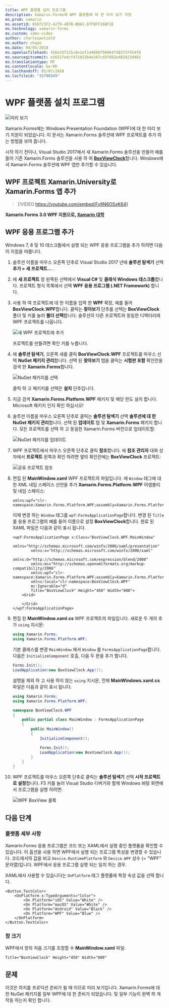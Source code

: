 ```yaml
---
title: WPF 플랫폼 설치 프로그램
description: Xamarin.Forms에 WPF 플랫폼에 대 한 미리 보기 지원
ms.prod: xamarin
ms.assetid: 650723F2-4279-4B7B-B0A1-D7F8FF26BF1E
ms.technology: xamarin-forms
ms.custom: xamu-video
author: charlespetzold
ms.author: chape
ms.date: 04/05/2018
ms.openlocfilehash: 416e33f131c6e1ef144608f98964fd8372f454f8
ms.sourcegitcommit: e16517edcf471b53b4e347cd3fd82e485923d482
ms.translationtype: MT
ms.contentlocale: ko-KR
ms.lasthandoff: 05/07/2018
ms.locfileid: "33799349"
---
```

# <a name="wpf-platform-setup"></a>WPF 플랫폼 설치 프로그램

![미리 보기](~/media/shared/preview.png)

Xamarin.Forms에는 Windows Presentation Foundation (WPF)에 대 한 미리 보기 지원이 되었습니다. 이 문서는 Xamarin.Forms 솔루션에 WPF 프로젝트를 추가 하는 방법을 보여 줍니다.

시작 하기 전이나, Visual Studio 2017에서 새 Xamarin.Forms 솔루션을 만들어 예를 들어 기존 Xamarin.Forms 솔루션을 사용 하 여 [ **BoxViewClock**](https://developer.xamarin.com/samples/xamarin-forms/BoxView/BoxViewClock/)합니다. Windows에서 Xamarin.Forms 솔루션에 WPF 앱만 추가할 수 있습니다.

## <a name="add-a-wpf-project-to-a-xamarinforms-app-with-xamarinuniversity"></a>WPF 프로젝트 Xamarin.University로 Xamarin.Forms 앱 추가

> [!VIDEO https://youtube.com/embed/Fy9N6OSxK64]

**Xamarin.Forms 3.0 WPF 지원으로, [Xamarin 대학](https://university.xamarin.com/)**

## <a name="adding-a-wpf-app"></a>WPF 응용 프로그램 추가

Windows 7, 8 및 10 데스크톱에서 실행 되는 WPF 응용 프로그램을 추가 하려면 다음이 지침을 따릅니다.

1. 솔루션 이름을 마우스 오른쪽 단추로 Visual Studio 2017 년에 **솔루션 탐색기** 선택 **추가 > 새 프로젝트...** .

2. 에 **새 프로젝트** 창 왼쪽된 선택에서 **Visual C#** 및 **클래식 Windows 데스크톱**합니다. 프로젝트 형식 목록에서 선택 **WPF 응용 프로그램 (.NET Framework)** 합니다. 

3. 사용 하 여 프로젝트에 대 한 이름을 입력 한 **WPF** 확장, 예를 들어 **BoxViewClock.WPF**합니다. 클릭는 **찾아보기** 단추를 선택는 **BoxViewClock** 폴더 및 키를 눌러 **폴더 선택**합니다. 솔루션의 다른 프로젝트와 동일한 디렉터리에 WPF 프로젝트를 나옵니다.

    ![새 WPF 프로젝트에 추가](wpf-images/add-new-project.png "새 WPF 프로젝트에 추가")

    프로젝트를 만들려면 확인 키를 누릅니다.

4. 에 **솔루션 탐색기**, 오른쪽 새를 클릭 **BoxViewClock.WPF** 프로젝트를 마우스 선택 **NuGet 패키지 관리**합니다. 선택 된 **찾아보기** 탭을 클릭는 **시험판 포함** 확인란을 검색 한 **Xamarin.Forms**합니다.

    ![NuGet 패키지를 선택](wpf-images/select-nuget-package.png "NuGet 패키지를 선택 합니다.")

    클릭 하 고 패키지를 선택은 **설치** 단추입니다.

5. 지금 검색 **Xamarin.Forms.Platform.WPF** 패키지 및 해당 한도 설치 합니다. Microsoft 패키지 인지 확인 하십시오!

6. 솔루션 이름을 마우스 오른쪽 단추로 클릭는 **솔루션 탐색기** 선택 **솔루션에 대 한 NuGet 패키지 관리**합니다. 선택 된 **업데이트** 탭 및 **Xamarin.Forms** 패키지 합니다. 모든 프로젝트를 선택 하 고 동일한 Xamarin.Forms 버전으로 업데이트할:

    ![NuGet 패키지를 업데이트](wpf-images/update-nuget-package.png "NuGet 패키지를 업데이트 합니다.") 

7. WPF 프로젝트에서 마우스 오른쪽 단추로 클릭 **참조**합니다. 에 **참조 관리자** 대화 상자에서 **프로젝트** 왼쪽과 확인 하려면 옆의 확인란에는 **BoxViewClock** 프로젝트:

    ![공유 프로젝트 참조](wpf-images/reference-shared-project.png "공유 프로젝트 참조")

8. 편집 된 **MainWindow.xaml** WPF 프로젝트의 파일입니다. 에 `Window` 태그에 대 한 XML 네임 스페이스 선언을 추가 **Xamarin.Forms.Platform.WPF** 어셈블리 및 네임 스페이스:

    ```xaml
    xmlns:wpf="clr-namespace:Xamarin.Forms.Platform.WPF;assembly=Xamarin.Forms.Platform.WPF"
    ```

    이제 변경 하는 `Window` 태그를 `wpf:FormsApplicationPage`합니다. 변경 된 `Title` 를 응용 프로그램의 예를 들어 이름으로 설정 **BoxViewClock**합니다. 완료 된 XAML 파일은 다음과 같이 표시 됩니다.

    ```xaml
    <wpf:FormsApplicationPage x:Class="BoxViewClock.WPF.MainWindow"
            xmlns="http://schemas.microsoft.com/winfx/2006/xaml/presentation"
            xmlns:x="http://schemas.microsoft.com/winfx/2006/xaml"
            xmlns:d="http://schemas.microsoft.com/expression/blend/2008"
            xmlns:mc="http://schemas.openxmlformats.org/markup-compatibility/2006"
            xmlns:wpf="clr-namespace:Xamarin.Forms.Platform.WPF;assembly=Xamarin.Forms.Platform.WPF"
            xmlns:local="clr-namespace:BoxViewClock.WPF"
            mc:Ignorable="d"
            Title="BoxViewClock" Height="450" Width="800">
        <Grid>
        
        </Grid>
    </wpf:FormsApplicationPage>
    ```

9. 편집 된 **MainWindow.xaml.cs** WPF 프로젝트의 파일입니다. 새로운 두 개의 추가 `using` 지시문:

    ```csharp
    using Xamarin.Forms;
    using Xamarin.Forms.Platform.WPF;
    ```

    기본 클래스를 변경 `MainWindow` 에서 `Window` 를 `FormsApplicationPage`합니다. 다음은 `InitializeComponent` 호출, 다음 두 문을 추가 합니다.

    ```csharp
    Forms.Init();
    LoadApplication(new BoxViewClock.App());
    ```
    
    설명을 제외 하 고 사용 하지 않는 `using` 지시문, 전체 **MainWindows.xaml.cs** 파일은 다음과 같이 표시 됩니다.

    ```csharp
    using Xamarin.Forms;
    using Xamarin.Forms.Platform.WPF;

    namespace BoxViewClock.WPF
    {
        public partial class MainWindow : FormsApplicationPage
        {
            public MainWindow()
            {
                InitializeComponent();

                Forms.Init();
                LoadApplication(new BoxViewClock.App());
            }
        }
    }
    ```

10. WPF 프로젝트를 마우스 오른쪽 단추로 클릭는 **솔루션 탐색기** 선택 **시작 프로젝트로 설정**합니다. F5 키를 눌러 Visual Studio 디버거와 함께 Windows 바탕 화면에서 프로그램을 실행 하려면:

    ![WPF BoxView 클록](wpf-images/wpf-boxviewclock.png "WPF BoxView 클록" )

## <a name="next-steps"></a>다음 단계

### <a name="platform-specifics"></a>플랫폼 세부 사항

Xamarin.Forms 응용 프로그램은 코드 또는 XAML에서 실행 중인 플랫폼을 확인할 수 있습니다. 이 옵션을 사용 하면 WPF에서 실행 되는 프로그램 특성을 변경할 수 있습니다. 코드에서의 값을 비교 `Device.RuntimePlatform` 와 `Device.WPF` 상수 (= "WPF" 문자열)입니다. WPF에서 응용 프로그램 실행 되는 일치 하는 경우.

XAML에서 사용할 수 있습니다는 `OnPlatform` 태그 플랫폼에 특정 속성 값을 선택 합니다.

```xaml
<Button.TextColor>
    <OnPlatform x:TypeArguments="Color">
        <On Platform="iOS" Value="White" />
        <On Platform="macOS" Value="White" />
        <On Platform="Android" Value="Black" />
        <On Platform="WPF" Value="Blue" />
    </OnPlatform>
</Button.TextColor>
```

### <a name="window-size"></a>창 크기

WPF에서 창의 처음 크기를 조정할 수 **MainWindow.xaml** 파일:

```xaml
Title="BoxViewClock" Height="450" Width="800"
```

## <a name="issues"></a>문제

이것은 하지를 프로덕션 준비가 될 때 이므로 미리 보기입니다. Xamarin.Forms에 대 한 NuGet 패키지를 일부 WPF에 대 한 준비가 되었습니다. 및 일부 기능이 완벽 하 게 작동 하는지 확인 합니다.

